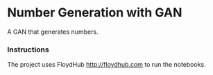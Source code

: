 # Number Generation with GAN

A GAN that generates numbers.

### Instructions

The project uses FloydHub http://floydhub.com to run the notebooks.


